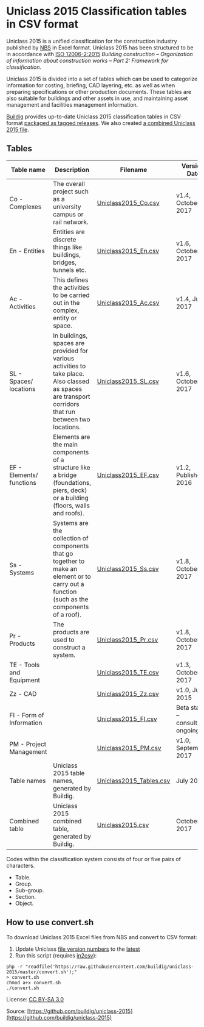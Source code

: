 # Uniclass 2015 Classification tables in CSV format

Uniclass 2015 is a unified classification for the construction industry published by [NBS](https://toolkit.thenbs.com/articles/classification) in Excel format. Uniclass 2015 has been structured to be in accordance with [ISO 12006-2:2015](https://www.iso.org/standard/61753.html) *Building construction – Organization of information about construction works – Part 2: Framework for classification*.

Uniclass 2015 is divided into a set of tables which can be used to categorize information for costing, briefing, CAD layering, etc. as well as when preparing specifications or other production documents. These tables are also suitable for buildings and other assets in use, and maintaining asset management and facilities management information.

[Buildig](http://buildig.com/) provides up-to-date Uniclass 2015 classification tables in CSV format [packaged as tagged releases](https://github.com/buildig/uniclass-2015/releases). We also created [a combined Uniclass 2015 file](Uniclass2015.csv).

## Tables

Table name | Description | Filename | Version, Date
--- | --- | --- | ---
Co - Complexes | The overall project such as a university campus or rail network. | [Uniclass2015_Co.csv](Uniclass2015_Co.csv) | v1.4, October 2017
En - Entities | Entities are discrete things like buildings, bridges, tunnels etc. | [Uniclass2015_En.csv](Uniclass2015_En.csv) | v1.6, October 2017
Ac - Activities | This defines the activities to be carried out in the complex, entity or space. | [Uniclass2015_Ac.csv](Uniclass2015_Ac.csv) | v1.4, July 2017
SL - Spaces/ locations | In buildings, spaces are provided for various activities to take place. Also classed as spaces are transport corridors that run between two locations. | [Uniclass2015_SL.csv](Uniclass2015_SL.csv) | v1.6, October 2017
EF - Elements/ functions | Elements are the main components of a structure like a bridge (foundations, piers, deck) or a building (floors, walls and roofs). | [Uniclass2015_EF.csv](Uniclass2015_EF.csv) | v1.2, Published 2016
Ss - Systems | Systems are the collection of components that go together to make an element or to carry out a function (such as the components of a roof). | [Uniclass2015_Ss.csv](Uniclass2015_Ss.csv) | v1.8, October 2017
Pr - Products | The products are used to construct a system. | [Uniclass2015_Pr.csv](Uniclass2015_Pr.csv) | v1.8, October 2017
TE - Tools and Equipment |  | [Uniclass2015_TE.csv](Uniclass2015_TE.csv) | v1.3, October 2017
Zz - CAD |  | [Uniclass2015_Zz.csv](Uniclass2015_Zz.csv) | v1.0, July 2015
FI - Form of Information |  | [Uniclass2015_FI.csv](Uniclass2015_FI.csv) | Beta status – consultation ongoing
PM - Project Management |  | [Uniclass2015_PM.csv](Uniclass2015_PM.csv) | v1.0, September 2017
Table names | Uniclass 2015 table names, generated by Buildig. | [Uniclass2015_Tables.csv](Uniclass2015_Tables.csv) | July 2017
Combined table | Uniclass 2015 combined table, generated by Buildig. | [Uniclass2015.csv](Uniclass2015.csv) | October 2017

Codes within the classification system consists of four or five pairs of characters.

- Table.
- Group.
- Sub-group.
- Section.
- Object.

## How to use convert.sh

To download Uniclass 2015 Excel files from NBS and convert to CSV format:

1. Update Uniclass [file version numbers](/convert.sh#L7-L17) to the [latest](https://toolkit.thenbs.com/articles/classification#classificationtables)
2. Run this script (requires [in2csv](http://csvkit.readthedocs.io/en/1.0.2/scripts/in2csv.html)):

```
php -r "readfile('https://raw.githubusercontent.com/buildig/uniclass-2015/master/convert.sh');"
> convert.sh
chmod a+x convert.sh
./convert.sh
```
License: [CC BY-SA 3.0](https://creativecommons.org/licenses/by-sa/3.0/)

Source: [https://github.com/buildig/uniclass-2015](https://github.com/buildig/uniclass-2015)
